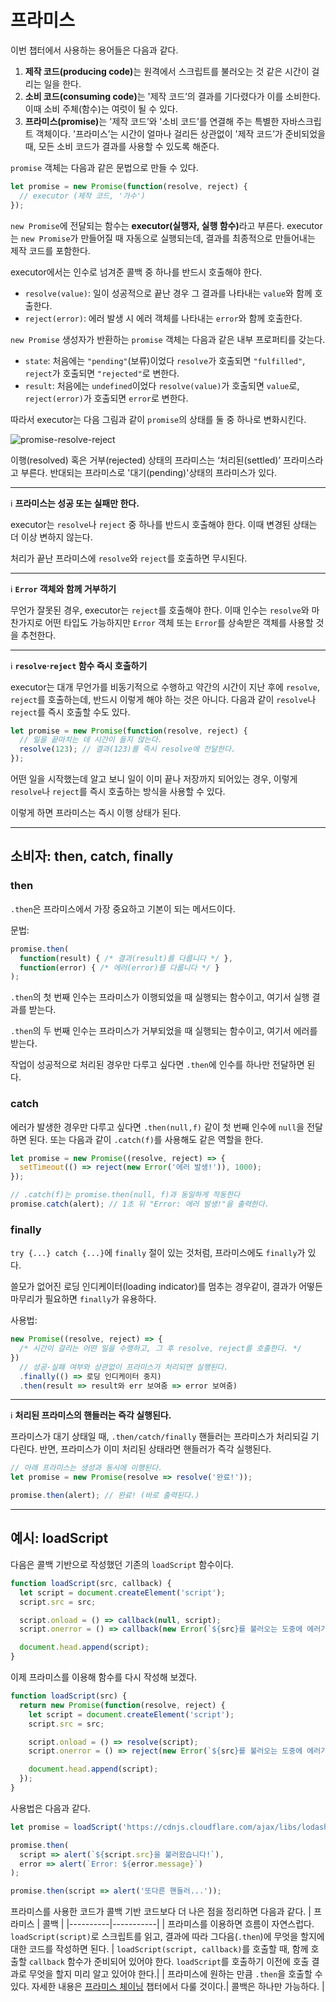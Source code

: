 # 프라미스
이번 챕터에서 사용하는 용어들은 다음과 같다.
1.  <strong>제작 코드(producing code)</strong>는 원격에서 스크립트를 불러오는 것 같은 시간이 걸리는 일을 한다.
2.  <strong>소비 코드(consuming code)</strong>는 '제작 코드’의 결과를 기다렸다가 이를 소비한다. 이때 소비 주체(함수)는 여럿이 될 수 있다.
3. <strong>프라미스(promise)</strong>는 '제작 코드’와 '소비 코드’를 연결해 주는 특별한 자바스크립트 객체이다. '프라미스’는 시간이 얼마나 걸리든 상관없이 '제작 코드’가 준비되었을 때, 모든 소비 코드가 결과를 사용할 수 있도록 해준다.

`promise` 객체는 다음과 같은 문법으로 만들 수 있다.
```js
let promise = new Promise(function(resolve, reject) {
  // executor (제작 코드, '가수')
});
```
`new Promise`에 전달되는 함수는 <strong>executor(실행자, 실행 함수)</strong>라고 부른다. executor는 `new Promise`가 만들어질 때 자동으로 실행되는데, 결과를 최종적으로 만들어내는 제작 코드를 포함한다.

executor에서는 인수로 넘겨준 콜백 중 하나를 반드시 호출해야 한다.
-   `resolve(value)`: 일이 성공적으로 끝난 경우 그 결과를 나타내는  `value`와 함께 호출한다.
-   `reject(error)`: 에러 발생 시 에러 객체를 나타내는  `error`와 함께 호출한다.

`new Promise` 생성자가 반환하는 `promise` 객체는 다음과 같은 내부 프로퍼티를 갖는다.
-   `state`: 처음에는  `"pending"`(보류)이었다  `resolve`가 호출되면  `"fulfilled"`,  `reject`가 호출되면  `"rejected"`로 변한다.
-   `result`: 처음에는  `undefined`이었다  `resolve(value)`가 호출되면  `value`로,  `reject(error)`가 호출되면  `error`로 변한다.

따라서 executor는 다음 그림과 같이 `promise`의 상태를 둘 중 하나로 변화시킨다.

![promise-resolve-reject](https://user-images.githubusercontent.com/95019875/168017749-006ade51-20a1-4b22-835c-a317f16c2a75.svg)

이행(resolved) 혹은 거부(rejected) 상태의 프라미스는 ‘처리된(settled)’ 프라미스라고 부른다. 반대되는 프라미스로 '대기(pending)'상태의 프라미스가 있다.

---
:information_source: **프라미스는 성공 또는 실패만 한다.**

executor는  `resolve`나  `reject`  중 하나를 반드시 호출해야 한다. 이때 변경된 상태는 더 이상 변하지 않는다.

처리가 끝난 프라미스에  `resolve`와  `reject`를 호출하면 무시된다.

---
:information_source: **`Error` 객체와 함께 거부하기**

무언가 잘못된 경우, executor는 `reject`를 호출해야 한다. 이때 인수는 `resolve`와 마찬가지로 어떤 타입도 가능하지만 `Error` 객체 또는 `Error`를 상속받은 객체를 사용할 것을 추천한다.

---
:information_source: **`resolve`·`reject` 함수 즉시 호출하기**

executor는 대개 무언가를 비동기적으로 수행하고 약간의 시간이 지난 후에 `resolve`, `reject`를 호출하는데, 반드시 이렇게 해야 하는 것은 아니다. 다음과 같이 `resolve`나 `reject`를 즉시 호출할 수도 있다.
```js
let promise = new Promise(function(resolve, reject) {
  // 일을 끝마치는 데 시간이 들지 않는다.
  resolve(123); // 결과(123)를 즉시 resolve에 전달한다.
});
```
어떤 일을 시작했는데 알고 보니 일이 이미 끝나 저장까지 되어있는 경우, 이렇게  `resolve`나  `reject`를 즉시 호출하는 방식을 사용할 수 있다.

이렇게 하면 프라미스는 즉시 이행 상태가 된다.

---

## 소비자: then, catch, finally
### then
`.then`은 프라미스에서 가장 중요하고 기본이 되는 메서드이다.

문법: 
```js
promise.then(
  function(result) { /* 결과(result)를 다룹니다 */ },
  function(error) { /* 에러(error)를 다룹니다 */ }
);
```
`.then`의 첫 번째 인수는 프라미스가 이행되었을 때 실행되는 함수이고, 여기서 실행 결과를 받는다.

`.then`의 두 번째 인수는 프라미스가 거부되었을 때 실행되는 함수이고, 여기서 에러를 받는다.

작업이 성공적으로 처리된 경우만 다루고 싶다면 `.then`에 인수를 하나만 전달하면 된다.

### catch
에러가 발생한 경우만 다루고 싶다면 `.then(null,f)` 같이 첫 번째 인수에 `null`을 전달하면 된다. 또는 다음과 같이 `.catch(f)`를 사용해도 같은 역할을 한다.
```js
let promise = new Promise((resolve, reject) => {
  setTimeout(() => reject(new Error('에러 발생!')), 1000);
});

// .catch(f)는 promise.then(null, f)과 동일하게 작동한다
promise.catch(alert); // 1초 뒤 "Error: 에러 발생!"을 출력한다.
```

### finally
`try {...} catch {...}`에 `finally` 절이 있는 것처럼, 프라미스에도 `finally`가 있다.

쓸모가 없어진 로딩 인디케이터(loading indicator)를 멈추는 경우같이, 결과가 어떻든 마무리가 필요하면 `finally`가 유용하다.

사용법:
```js
new Promise((resolve, reject) => {
  /* 시간이 걸리는 어떤 일을 수행하고, 그 후 resolve, reject를 호출한다. */
})
  // 성공·실패 여부와 상관없이 프라미스가 처리되면 실행된다.
  .finally(() => 로딩 인디케이터 중지)
  .then(result => result와 err 보여줌 => error 보여줌)
```
---
:information_source: **처리된 프라미스의 핸들러는 즉각 실행된다.**

프라미스가 대기 상태일 때, `.then/catch/finally` 핸들러는 프라미스가 처리되길 기다린다. 반면, 프라미스가 이미 처리된 상태라면 핸들러가 즉각 실행된다.
```js
// 아래 프라미스는 생성과 동시에 이행된다.
let promise = new Promise(resolve => resolve('완료!'));

promise.then(alert); // 완료! (바로 출력된다.)
```

---

## 예시: loadScript
다음은 콜백 기반으로 작성했던 기존의 `loadScript` 함수이다.
```js
function loadScript(src, callback) {
  let script = document.createElement('script');
  script.src = src;

  script.onload = () => callback(null, script);
  script.onerror = () => callback(new Error(`${src}를 불러오는 도중에 에러가 발생함`));

  document.head.append(script);
}
```
이제 프라미스를 이용해 함수를 다시 작성해 보겠다.
```js run
function loadScript(src) {
  return new Promise(function(resolve, reject) {
    let script = document.createElement('script');
    script.src = src;

    script.onload = () => resolve(script);
    script.onerror = () => reject(new Error(`${src}를 불러오는 도중에 에러가 발생함`));

    document.head.append(script);
  });
}
```
사용법은 다음과 같다.
```js run
let promise = loadScript('https://cdnjs.cloudflare.com/ajax/libs/lodash.js/4.17.11/lodash.js');

promise.then(
  script => alert(`${script.src}을 불러왔습니다!`),
  error => alert(`Error: ${error.message}`)
);

promise.then(script => alert('또다른 핸들러...'));
```
프라미스를 사용한 코드가 콜백 기반 코드보다 더 나은 점을 정리하면 다음과 같다.
| 프라미스 | 콜백 |
|----------|-----------|
| 프라미스를 이용하면 흐름이 자연스럽다. `loadScript(script)`로 스크립트를 읽고, 결과에 따라 그다음(`.then`)에 무엇을 할지에 대한 코드를 작성하면 된다. | `loadScript(script, callback)`를 호출할 때, 함께 호출할 `callback` 함수가 준비되어 있어야 한다. `loadScript`를 호출하기 이전에 호출 결과로 무엇을 할지 미리 알고 있어야 한다.|
| 프라미스에 원하는 만큼 `.then`을 호출할 수 있다. 자세한 내용은 [프라미스 체이닝]() 챕터에서 다룰 것이다.| 콜백은 하나만 가능하다. |
